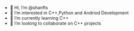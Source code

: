 - 👋 Hi, I’m @shanfts
- 👀 I’m interested in C++,Python and Andriod Development
- 🌱 I’m currently learning C++
- 💞️ I’m looking to collaborate on C++ projects

<!---
shanfts/shanfts is a ✨ special ✨ repository because its `README.md` (this file) appears on your GitHub profile.
You can click the Preview link to take a look at your changes.
--->
